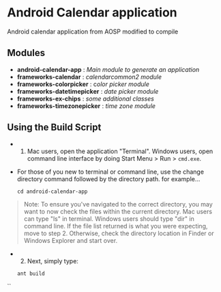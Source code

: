 # Android Calendar application
Android calendar application from AOSP modified to compile

## Modules
* **android-calendar-app** : *Main module to generate an application*
* **frameworks-calendar** : *calendarcommon2 module*
* **frameworks-colorpicker** : c*olor picker module*
* **frameworks-datetimepicker** : *date picker module*
* **frameworks-ex-chips** : *some additional classes*
* **frameworks-timezonepicker** : *time zone module*

## Using the Build Script
* 1) Mac users, open the application "Terminal".  Windows users, open command line interface by doing Start Menu > Run > `cmd.exe`.
* For those of you new to terminal or command line, use the change directory command followed by the directory path. for example...

    `cd android-calendar-app`
    
> Note: To ensure you've navigated to the correct directory, you may want to now check the files within the current directory. Mac users can type "ls" in terminal. Windows users should type "dir" in command line. If the file list returned is what you were expecting, move to step 2. Otherwise, check the directory location in Finder or Windows Explorer and start over.

* 2) Next, simply type:

    `ant build`
    
``
